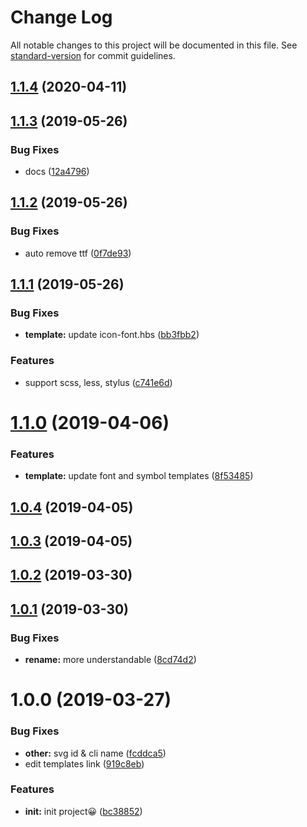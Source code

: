 # Change Log

All notable changes to this project will be documented in this file. See [standard-version](https://github.com/conventional-changelog/standard-version) for commit guidelines.

<a name="1.1.4"></a>
## [1.1.4](https://github.com/ixiaer/icon/compare/v1.1.3...v1.1.4) (2020-04-11)



<a name="1.1.3"></a>
## [1.1.3](https://github.com/ixiaer/icon/compare/v1.1.2...v1.1.3) (2019-05-26)


### Bug Fixes

* docs ([12a4796](https://github.com/ixiaer/icon/commit/12a4796))



<a name="1.1.2"></a>
## [1.1.2](https://github.com/ixiaer/icon/compare/v1.1.1...v1.1.2) (2019-05-26)


### Bug Fixes

* auto remove ttf ([0f7de93](https://github.com/ixiaer/icon/commit/0f7de93))



<a name="1.1.1"></a>
## [1.1.1](https://github.com/ixiaer/icon/compare/v1.1.0...v1.1.1) (2019-05-26)


### Bug Fixes

* **template:** update icon-font.hbs ([bb3fbb2](https://github.com/ixiaer/icon/commit/bb3fbb2))


### Features

* support scss, less, stylus ([c741e6d](https://github.com/ixiaer/icon/commit/c741e6d))



<a name="1.1.0"></a>
# [1.1.0](https://github.com/ixiaer/icon/compare/v1.0.4...v1.1.0) (2019-04-06)


### Features

* **template:** update font and symbol templates ([8f53485](https://github.com/ixiaer/icon/commit/8f53485))



<a name="1.0.4"></a>
## [1.0.4](https://github.com/ixiaer/icon/compare/v1.0.3...v1.0.4) (2019-04-05)



<a name="1.0.3"></a>
## [1.0.3](https://github.com/ixiaer/icon/compare/v1.0.2...v1.0.3) (2019-04-05)



<a name="1.0.2"></a>
## [1.0.2](https://github.com/ixiaer/icon/compare/v1.0.1...v1.0.2) (2019-03-30)



<a name="1.0.1"></a>
## [1.0.1](https://github.com/ixiaer/icon/compare/v1.0.0...v1.0.1) (2019-03-30)


### Bug Fixes

* **rename:** more understandable ([8cd74d2](https://github.com/ixiaer/icon/commit/8cd74d2))



<a name="1.0.0"></a>
# 1.0.0 (2019-03-27)


### Bug Fixes

* **other:** svg id & cli name ([fcddca5](https://github.com/ixiaer/icon/commit/fcddca5))
* edit templates link ([919c8eb](https://github.com/ixiaer/icon/commit/919c8eb))


### Features

* **init:** init project😀 ([bc38852](https://github.com/ixiaer/icon/commit/bc38852))
